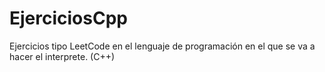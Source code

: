 # EjerciciosCpp
Ejercicios tipo LeetCode en el lenguaje de programación en el que se va a hacer el interprete. (C++)
